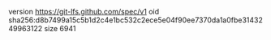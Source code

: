version https://git-lfs.github.com/spec/v1
oid sha256:d8b7499a15c5b1d2c4e1bc532c2ece5e04f90ee7370da1a0fbe3143249963122
size 6941
